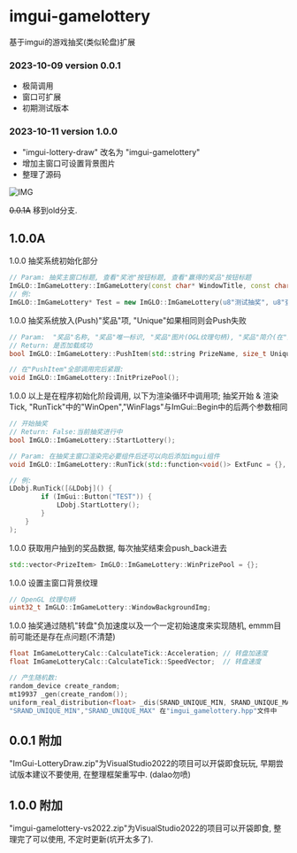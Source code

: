 # imgui-gamelottery
基于imgui的游戏抽奖(类似轮盘)扩展

### 2023-10-09 version 0.0.1
- 极简调用
- 窗口可扩展
- 初期测试版本

### 2023-10-11 version 1.0.0
- "imgui-lottery-draw" 改名为 "imgui-gamelottery"
- 增加主窗口可设置背景图片
- 整理了源码

![IMG](https://github.com/rcszc/PomeloNodesEditor/blob/main/gamelottery_test_image)

~~0.0.1A~~ 移到old分支.

## 1.0.0A

1.0.0 抽奖系统初始化部分
```cpp
// Param: 抽奖主窗口标题, 查看"奖池"按钮标题, 查看"赢得的奖品"按钮标题
ImGLO::ImGameLottery::ImGameLottery(const char* WindowTitle, const char* ViewButton, const char* ViewWin);
// 例:
ImGLO::ImGameLottery* Test = new ImGLO::ImGameLottery(u8"测试抽奖", u8"查看奖池", u8"赢得的奖品");
```

1.0.0 抽奖系统放入(Push)"奖品"项, "Unique"如果相同则会Push失败
```cpp
// Param:  "奖品"名称, "奖品"唯一标识, "奖品"图片(OGL纹理句柄), "奖品"简介(在"查看"中左键鼠标可看见)
// Return: 是否加载成功
bool ImGLO::ImGameLottery::PushItem(std::string PrizeName, size_t Unique, uint32_t GLTexture, std::string Description = {});

// 在"PushItem"全部调用完后紧跟:
void ImGLO::ImGameLottery::InitPrizePool();
```

1.0.0 以上是在程序初始化阶段调用, 以下为渲染循环中调用项; 抽奖开始 & 渲染Tick, "RunTick"中的"WinOpen","WinFlags"与ImGui::Begin中的后两个参数相同
```cpp
// 开始抽奖
// Return: False:当前抽奖进行中
bool ImGLO::ImGameLottery::StartLottery();

// Param: 在抽奖主窗口渲染完必要组件后还可以向后添加imgui组件
void ImGLO::ImGameLottery::RunTick(std::function<void()> ExtFunc = {}, bool WinOpen = true, ImGuiWindowFlags WinFlags = NULL);

// 例:
LDobj.RunTick([&LDobj]() {
        if (ImGui::Button("TEST")) {
            LDobj.StartLottery();
        }
    }
);
```

 1.0.0 获取用户抽到的奖品数据, 每次抽奖结束会push_back进去
```cpp
std::vector<PrizeItem> ImGLO::ImGameLottery::WinPrizePool = {};
```

1.0.0 设置主窗口背景纹理
```cpp
// OpenGL 纹理句柄
uint32_t ImGLO::ImGameLottery::WindowBackgroundImg;
```

1.0.0 抽奖通过随机"转盘"负加速度以及一个一定初始速度来实现随机, emmm目前可能还是存在点问题(不清楚)
```cpp
float ImGameLotteryCalc::CalculateTick::Acceleration; // 转盘加速度
float ImGameLotteryCalc::CalculateTick::SpeedVector;  // 转盘速度

// 产生随机数:
random_device create_random;
mt19937 _gen(create_random());
uniform_real_distribution<float> _dis(SRAND_UNIQUE_MIN, SRAND_UNIQUE_MAX);
"SRAND_UNIQUE_MIN","SRAND_UNIQUE_MAX" 在"imgui_gamelottery.hpp"文件中
```

## 0.0.1 附加
"ImGui-LotteryDraw.zip"为VisualStudio2022的项目可以开袋即食玩玩, 早期尝试版本建议不要使用, 在整理框架重写中. (dalao勿喷)

## 1.0.0 附加
"imgui-gamelottery-vs2022.zip"为VisualStudio2022的项目可以开袋即食, 整理完了可以使用, 不定时更新(坑开太多了).
